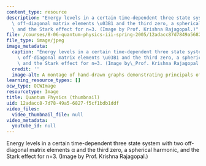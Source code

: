 ```yaml
---
content_type: resource
description: "Energy levels in a certain time-dependent three state system with two\
  \ off-diagonal matrix elements \u03B1 and the third zero, a spherical harmonic,\
  \ and the Stark effect for n=3. (Image by Prof. Krishna Rajagopal.)"
file: /courses/8-06-quantum-physics-iii-spring-2005/12adacc87d7849a56827f5cf1bdb1ddf_8-06s05-th.jpg
file_type: image/jpeg
image_metadata:
  caption: "Energy levels in a certain time-dependent three state system with two\
    \ off-diagonal matrix elements \u03B1 and the third zero, a spherical harmonic,\
    \ and the Stark effect for n=3. (Image by\_Prof. Krishna Rajagopal.)"
  credit: ''
  image-alt: A montage of hand-drawn graphs demonstrating principals of quantum physics.
learning_resource_types: []
ocw_type: OCWImage
resourcetype: Image
title: Quantum Physics (thumbnail)
uid: 12adacc8-7d78-49a5-6827-f5cf1bdb1ddf
video_files:
  video_thumbnail_file: null
video_metadata:
  youtube_id: null
---
```

Energy levels in a certain time-dependent three state system with two off-diagonal matrix elements α and the third zero, a spherical harmonic, and the Stark effect for n=3. (Image by Prof. Krishna Rajagopal.)


